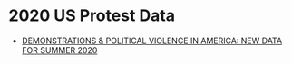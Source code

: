 # 2020 US Protest Data
- [DEMONSTRATIONS & POLITICAL VIOLENCE IN AMERICA: NEW DATA FOR SUMMER 2020](https://acleddata.com/2020/09/03/demonstrations-political-violence-in-america-new-data-for-summer-2020/)
